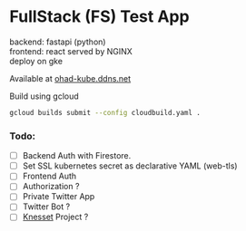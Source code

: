 # FullStack (FS) Test App

backend: fastapi (python)  
frontend: react served by NGINX  
deploy on gke

Available at [ohad-kube.ddns.net](https://ohad-kube.ddns.net/)

Build using gcloud
```bash
gcloud builds submit --config cloudbuild.yaml .
```

### Todo:
- [ ] Backend Auth with Firestore.
- [ ] Set SSL kubernetes secret as declarative YAML (web-tls)
- [ ] Frontend Auth
- [ ] Authorization ?
- [ ] Private Twitter App
- [ ] Twitter Bot ?
- [ ] [Knesset](https://main.knesset.gov.il/Activity/Info/pages/databases.aspx) Project ?
